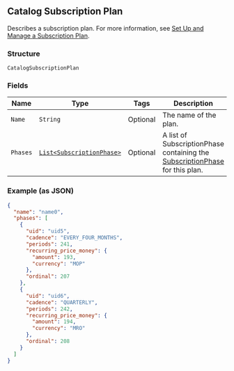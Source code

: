 ## Catalog Subscription Plan

Describes a subscription plan. For more information, see
[Set Up and Manage a Subscription Plan](https://developer.squareup.com/docs/docs/subscriptions-api/setup-plan).

### Structure

`CatalogSubscriptionPlan`

### Fields

| Name | Type | Tags | Description | Getter |
|  --- | --- | --- | --- | --- |
| `Name` | `String` | Optional | The name of the plan. | String getName() |
| `Phases` | [`List<SubscriptionPhase>`](/doc/models/subscription-phase.md) | Optional | A list of SubscriptionPhase containing the [SubscriptionPhase](#type-SubscriptionPhase) for this plan. | List<SubscriptionPhase> getPhases() |

### Example (as JSON)

```json
{
  "name": "name0",
  "phases": [
    {
      "uid": "uid5",
      "cadence": "EVERY_FOUR_MONTHS",
      "periods": 241,
      "recurring_price_money": {
        "amount": 193,
        "currency": "MOP"
      },
      "ordinal": 207
    },
    {
      "uid": "uid6",
      "cadence": "QUARTERLY",
      "periods": 242,
      "recurring_price_money": {
        "amount": 194,
        "currency": "MRO"
      },
      "ordinal": 208
    }
  ]
}
```

